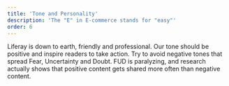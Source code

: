 ```yaml
---
title: 'Tone and Personality'
description: 'The "E" in E-commerce stands for "easy"'
order: 6
---
```


Liferay is down to earth, friendly and professional. Our tone should be positive and inspire readers to take action. Try to avoid negative tones that spread Fear, Uncertainty and Doubt. FUD is paralyzing, and research actually shows that positive content gets shared more often than negative content.
